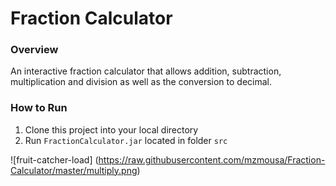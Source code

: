 # Fraction Calculator

### Overview
An interactive fraction calculator that allows addition, subtraction, multiplication and division as well as the conversion to decimal.  

### How to Run
1. Clone this project into your local directory
2. Run `FractionCalculator.jar` located in folder `src`

![fruit-catcher-load] (https://raw.githubusercontent.com/mzmousa/Fraction-Calculator/master/multiply.png)
